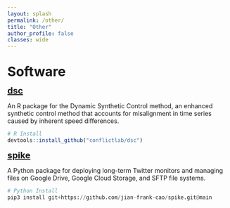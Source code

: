 ```yaml
---
layout: splash 
permalink: /other/
title: "Other"
author_profile: false
classes: wide
---
```


<br>
<span style="font-size: 30px; font-weight: bold;">Software</span>
<br>

<span style="font-size: 20px; font-weight: bold;">[dsc](https://github.com/conflictlab/dsc)</span>

An R package for the Dynamic Synthetic Control method, an enhanced synthetic control method that accounts for misalignment in time series caused by inherent speed
differences.
```r
# R Install
devtools::install_github("conflictlab/dsc")
```

<span style="font-size: 20px; font-weight: bold;">[spike](https://github.com/jian-frank-cao/spike)</span>

A Python package for deploying long-term Twitter monitors and managing files on Google Drive, Google Cloud Storage, and SFTP file systems.
```python
# Python Install
pip3 install git+https://github.com/jian-frank-cao/spike.git@main
```